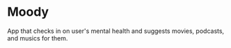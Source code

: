 # Moody
App that checks in on user's mental health and suggests movies, podcasts, and musics for them.
